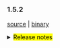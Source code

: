 ### 1.5.2

[source](https://github.com/seata/seata/archive/v1.5.2.zip) |
[binary](https://github.com/seata/seata/releases/download/v1.5.2/seata-server-1.5.2.zip)

<details>	
  <summary><mark>Release notes</mark></summary>	
  ### Seata 1.5.2	

Seata 1.5.2 Released.

Seata is an easy-to-use, high-performance, open source distributed transaction solution.

The version is updated as follows:

### feature：


### bugfix：


### optimize：
- [[#4650](https://github.com/seata/seata/pull/4650)] fix some security vulnerabilities

### test:

Thanks to these contributors for their code commits. Please report an unintended omission.

- [slievrly](https://github.com/slievrly)

Also, we receive many valuable issues, questions and advices from our community. Thanks for you all.

#### Link

- **Seata:** https://github.com/seata/seata
- **Seata-Samples:** https://github.com/seata/seata-samples
- **Release:** https://github.com/seata/seata/releases
- **WebSite:** https://seata.io


</details>
